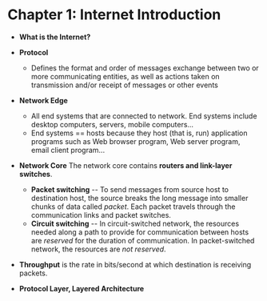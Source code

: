 # Chapter 1: Internet Introduction

* **What is the Internet?**

* **Protocol**
    * Defines the format and order of messages exchange between
    two or more communicating entities, as well as actions
    taken on transmission and/or receipt of messages or
    other events
    
* **Network Edge**
    * All end systems that are connected to network.
    End systems include desktop computers, servers, mobile
    computers... 
    * End systems == hosts because they host (that is, run) 
    application programs such as Web browser program, Web server
    program, email client program...
    
* **Network Core**
    The network core contains **routers and link-layer switches**.
    * **Packet switching** -- To send messages from source host to destination host, the source breaks the long message into smaller chunks of data called *packet*. Each packet travels through the communication links and packet switches.
    * **Circuit switching** -- In circuit-switched network, the resources needed along a path to provide for communication between hosts are *reserved* for the duration of communication. In packet-switched network, the resources are *not reserved*.

* **Throughput** is the rate in bits/second at which destination is receiving packets.

* **Protocol Layer, Layered Architecture**
